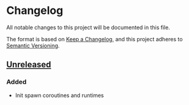 # Changelog

All notable changes to this project will be documented in this file.

The format is based on [Keep a Changelog](https://keepachangelog.com/en/1.0.0/),
and this project adheres to [Semantic Versioning](https://semver.org/spec/v2.0.0.html).

## [Unreleased]

### Added

- Init spawn coroutines and runtimes

[unreleased]: https://github.com/pimalaya/io-process/compare/root..HEAD

<!-- generated by git-cliff on 2025-05-17T11:52:52.252337988+02:00 -->
